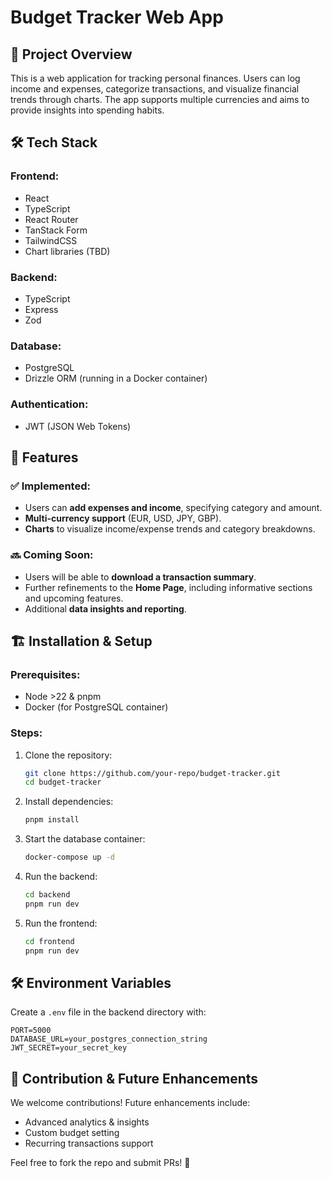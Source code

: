 # Budget Tracker Web App

## 🚀 Project Overview
This is a web application for tracking personal finances. Users can log income and expenses, categorize transactions, and visualize financial trends through charts. The app supports multiple currencies and aims to provide insights into spending habits.

## 🛠 Tech Stack

### **Frontend:**
- React
- TypeScript
- React Router
- TanStack Form
- TailwindCSS
- Chart libraries (TBD)

### **Backend:**
- TypeScript
- Express
- Zod

### **Database:**
- PostgreSQL
- Drizzle ORM (running in a Docker container)

### **Authentication:**
- JWT (JSON Web Tokens)

## 📌 Features

### ✅ Implemented:
- Users can **add expenses and income**, specifying category and amount.
- **Multi-currency support** (EUR, USD, JPY, GBP).
- **Charts** to visualize income/expense trends and category breakdowns.

### 🔜 Coming Soon:
- Users will be able to **download a transaction summary**.
- Further refinements to the **Home Page**, including informative sections and upcoming features.
- Additional **data insights and reporting**.

## 🏗 Installation & Setup

### Prerequisites:
- Node >22 & pnpm
- Docker (for PostgreSQL container)

### Steps:
1. Clone the repository:
   ```sh
   git clone https://github.com/your-repo/budget-tracker.git
   cd budget-tracker
   ```
2. Install dependencies:
   ```sh
   pnpm install
   ```
3. Start the database container:
   ```sh
   docker-compose up -d
   ```
4. Run the backend:
   ```sh
   cd backend
   pnpm run dev
   ```
5. Run the frontend:
   ```sh
   cd frontend
   pnpm run dev
   ```

## 🛠 Environment Variables

Create a `.env` file in the backend directory with:
```
PORT=5000
DATABASE_URL=your_postgres_connection_string
JWT_SECRET=your_secret_key
```

## 📌 Contribution & Future Enhancements
We welcome contributions! Future enhancements include:
- Advanced analytics & insights
- Custom budget setting
- Recurring transactions support

Feel free to fork the repo and submit PRs! 🎉

